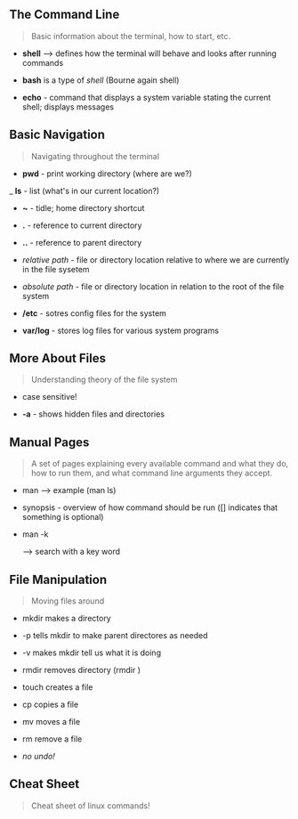 ## The Command Line

> Basic information about the terminal, how to start, etc.

- **shell** --> defines how the terminal will behave and looks after running commands

- **bash** is a type of *shell* (Bourne again shell)

- **echo** - command that displays a system variable stating the current shell; displays messages

## Basic Navigation

> Navigating throughout the terminal

- **pwd** - print working directory (where are we?)

_ **ls** - list (what's in our current location?)

- **~** - tidle; home directory shortcut

- **.** - reference to current directory

- **..** - reference to parent directory

- *relative path* - file or directory location relative to where we are currently in the file sysetem

- *absolute path* - file or directory location in relation to the root of the file system

- **/etc** - sotres config files for the system

- **var/log** - stores log files for various system programs

## More About Files

> Understanding theory of the file system

- case sensitive!

- **-a** - shows hidden files and directories

## Manual Pages

> A set of pages explaining every available command and what they do, how to run them, and what command line arguments they accept.

- man <command to looks up> --> example (man ls)

- synopsis - overview of how command should be run ([] indicates that something is optional)

- man -k <search term> --> search with a key word

## File Manipulation

> Moving files around

- mkdir makes a directory

- -p tells mkdir to make parent directores as needed

- -v makes mkdir tell us what it is doing

- rmdir removes directory (rmdir <directory name>)

- touch creates a file

- cp copies a file

- mv moves a file

- rm remove a file

- *no undo!*

## Cheat Sheet

> Cheat sheet of linux commands!